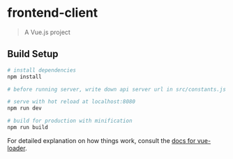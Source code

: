 # frontend-client

> A Vue.js project

## Build Setup

``` bash
# install dependencies
npm install

# before running server, write down api server url in src/constants.js file

# serve with hot reload at localhost:8080
npm run dev

# build for production with minification
npm run build
```

For detailed explanation on how things work, consult the [docs for vue-loader](http://vuejs.github.io/vue-loader).
